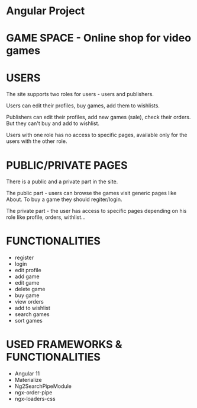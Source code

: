 # Angular Project

# GAME SPACE - Online shop for video games


# USERS
The site supports two roles for users - users and publishers.

Users can edit their profiles, buy games, add them to wishlists.

Publishers can edit their profiles, add new games (sale), check their orders. But they can't buy and add to wishlist. 

Users with one role has no access to specific pages, available only for the users with the other role.

# PUBLIC/PRIVATE PAGES
There is a public and a private part in the site.

The public part - users can browse the games visit generic pages like About. To buy a game they should regiter/login.

The private part - the user has access to specific pages depending on his role like profile, orders, withlist...

# FUNCTIONALITIES
- register
- login
- edit profile
- add game
- edit game
- delete game
- buy game
- view orders
- add to wishlist
- search games
- sort games 

# USED FRAMEWORKS & FUNCTIONALITIES
- Angular 11
- Materialize
- Ng2SearchPipeModule
- ngx-order-pipe
- ngx-loaders-css
